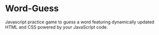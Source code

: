 # Word-Guess
Javascript practice game to guess a word featuring dynamically updated HTML and CSS powered by your JavaScript code.
